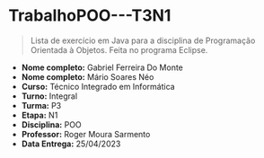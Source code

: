 # TrabalhoPOO---T3N1
> Lista de exercício em Java para a disciplina de Programação Orientada à Objetos. Feita no programa Eclipse.

- **Nome completo:** Gabriel Ferreira Do Monte
- **Nome completo:** Mário Soares Néo
- **Curso:** Técnico Integrado em Informática
- **Turno:** Integral
- **Turma:** P3
- **Etapa:** N1
- **Disciplina:** POO
- **Professor:** Roger Moura Sarmento
- **Data Entrega:** 25/04/2023
